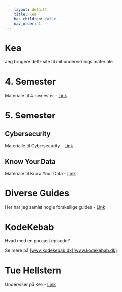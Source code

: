 ```yaml
---
    layout: default
    title: Kea
    has_children: false
    nav_order: 1
---
```

# Kea
Jeg brugere dette site til mit undervisnings materiale.

# 4. Semester
Materiale til 4. semester - [Link](./4_semester/index.md)

# 5. Semester
## Cybersecurity
Materialle til Cybersecurity - [Link](./cybersecurity/index.md)

## Know Your Data
Materiale til Know Your Data - [Link](./know-your-data/index.md)

# Diverse Guides
Her har jeg samlet nogle forskellige guides - [Link](./python/index.md)

# KodeKebab
Hvad med en podcast episode?

Se mere på [www.kodekebab.dk](www.kodekebab.dk) 

# Tue Hellstern
Underviser på Kea - [Link](./Tue-Hellstern/index.md)
